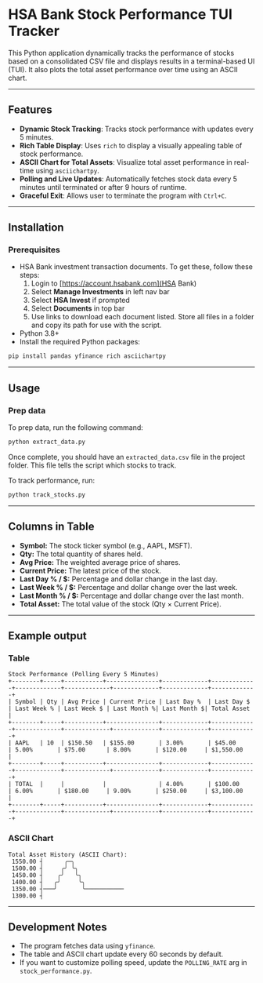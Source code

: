 # HSA Bank Stock Performance TUI Tracker

This Python application dynamically tracks the performance of stocks based on a consolidated CSV file and displays results in a terminal-based UI (TUI). It also plots the total asset performance over time using an ASCII chart.

---

## Features
- **Dynamic Stock Tracking**: Tracks stock performance with updates every 5 minutes.
- **Rich Table Display**: Uses `rich` to display a visually appealing table of stock performance.
- **ASCII Chart for Total Assets**: Visualize total asset performance in real-time using `asciichartpy`.
- **Polling and Live Updates**: Automatically fetches stock data every 5 minutes until terminated or after 9 hours of runtime.
- **Graceful Exit**: Allows user to terminate the program with `Ctrl+C`.

---

## Installation

### Prerequisites
- HSA Bank investment transaction documents. To get these, follow these steps:
  1. Login to [https://account.hsabank.com](HSA Bank)
  2. Select **Manage Investments** in left nav bar
  3. Select **HSA Invest** if prompted
  4. Select **Documents** in top bar
  5. Use links to download each document listed. Store all files in a folder and copy its path  for use with the script.
- Python 3.8+
- Install the required Python packages:

```bash
pip install pandas yfinance rich asciichartpy
```

---

## Usage

### Prep data
To prep data, run the following command:

  ```bash
  python extract_data.py
  ```

Once complete, you should have an `extracted_data.csv` file in the project folder. This file tells the script which stocks to track.

To track performance, run:

  ```bash
  python track_stocks.py
  ```

---

## Columns in Table

- **Symbol:** The stock ticker symbol (e.g., AAPL, MSFT).
- **Qty:** The total quantity of shares held.
- **Avg Price:** The weighted average price of shares.
- **Current Price:** The latest price of the stock.
- **Last Day % / $:** Percentage and dollar change in the last day.
- **Last Week % / $:** Percentage and dollar change over the last week.
- **Last Month % / $:** Percentage and dollar change over the last month.
- **Total Asset:** The total value of the stock (Qty × Current Price).

---

## Example output

### Table
```plaintext
Stock Performance (Polling Every 5 Minutes)
+--------+-----+-----------+---------------+-------------+-------------+-------------+-------------+-------------+-------------+-------------+
| Symbol | Qty | Avg Price | Current Price | Last Day %  | Last Day $  | Last Week % | Last Week $ | Last Month %| Last Month $| Total Asset |
+--------+-----+-----------+---------------+-------------+-------------+-------------+-------------+-------------+-------------+-------------+
| AAPL   | 10  | $150.50   | $155.00       | 3.00%       | $45.00      | 5.00%       | $75.00      | 8.00%       | $120.00     | $1,550.00   |
+--------+-----+-----------+---------------+-------------+-------------+-------------+-------------+-------------+-------------+-------------+
| TOTAL  |     |           |               | 4.00%       | $100.00     | 6.00%       | $180.00     | 9.00%       | $250.00     | $3,100.00   |
+--------+-----+-----------+---------------+-------------+-------------+-------------+-------------+-------------+-------------+-------------+
```

### ASCII Chart
```plaintext
Total Asset History (ASCII Chart):
 1550.00 ┤      ╭─╮
 1500.00 ┤     ╭╯ ╰╮
 1450.00 ┤    ╭╯   ╰╮
 1400.00 ┤   ╭╯     ╰╮
 1350.00 ┤───╯       ╰───────────
 1300.00 ┤
```

---

## Development Notes

- The program fetches data using `yfinance`.
- The table and ASCII chart update every 60 seconds by default.
- If you want to customize polling speed, update the `POLLING_RATE` arg in `stock_performance.py`.

